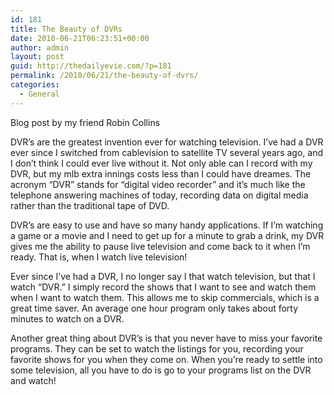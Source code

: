 ```yaml
---
id: 181
title: The Beauty of DVRs
date: 2010-06-21T06:23:51+00:00
author: admin
layout: post
guid: http://thedailyevie.com/?p=181
permalink: /2010/06/21/the-beauty-of-dvrs/
categories:
  - General
---
```

Blog post by my friend Robin Collins

DVR’s are the greatest invention ever for watching television. I’ve had a DVR ever since I switched from cablevision to satellite TV several years ago, and I don’t think I could ever live without it. Not only able can I record with my DVR, but my mlb extra innings costs less than I could have dreames. The acronym “DVR” stands for “digital video recorder” and it’s much like the telephone answering machines of today, recording data on digital media rather than the traditional tape of DVD.

DVR’s are easy to use and have so many handy applications. If I’m watching a game or a movie and I need to get up for a minute to grab a drink, my DVR gives me the ability to pause live television and come back to it when I’m ready. That is, when I watch live television!

Ever since I’ve had a DVR, I no longer say I that watch television, but that I watch “DVR.” I simply record the shows that I want to see and watch them when I want to watch them. This allows me to skip commercials, which is a great time saver. An average one hour program only takes about forty minutes to watch on a DVR.

Another great thing about DVR’s is that you never have to miss your favorite programs. They can be set to watch the listings for you, recording your favorite shows for you when they come on. When you’re ready to settle into some television, all you have to do is go to your programs list on the DVR and watch!